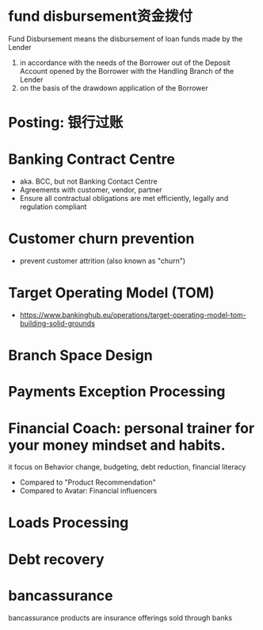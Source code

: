 # fund disbursement资金拨付

Fund Disbursement means the disbursement of loan funds made by the Lender
1. in accordance with the needs of the Borrower out of the Deposit Account opened by the Borrower with the Handling Branch of the Lender
2. on the basis of the drawdown application of the Borrower
# Posting: 银行过账

# Banking Contract Centre
- aka. BCC, but not Banking Contact Centre
- Agreements with customer, vendor, partner
- Ensure all contractual obligations are met efficiently, legally and regulation compliant

# Customer churn prevention
- prevent customer attrition (also known as "churn")

# Target Operating Model (TOM)
- https://www.bankinghub.eu/operations/target-operating-model-tom-building-solid-grounds

# Branch Space Design

# Payments Exception Processing

# Financial Coach: personal trainer for your money mindset and habits.
it focus on Behavior change, budgeting, debt reduction, financial literacy
- Compared to "Product Recommendation"
- Compared to Avatar: Financial influencers

# Loads Processing

# Debt recovery

# bancassurance
bancassurance products are insurance offerings sold through banks
